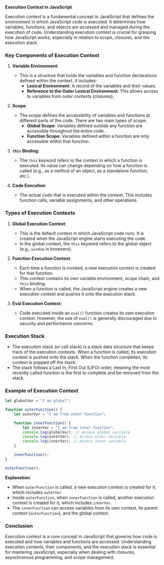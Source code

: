 **Execution Context in JavaScript**

Execution context is a fundamental concept in JavaScript that defines the environment in which JavaScript code is executed. It determines how variables, functions, and objects are accessed and managed during the execution of code. Understanding execution context is crucial for grasping how JavaScript works, especially in relation to scope, closures, and the execution stack.

### Key Components of Execution Context

1. **Variable Environment**:
   - This is a structure that holds the variables and function declarations defined within the context. It includes:
     - **Lexical Environment**: A record of the variables and their values.
     - **Reference to the Outer Lexical Environment**: This allows access to variables from outer contexts (closures).

2. **Scope**:
   - The scope defines the accessibility of variables and functions at different parts of the code. There are two main types of scope:
     - **Global Scope**: Variables defined outside any function are accessible throughout the entire code.
     - **Function Scope**: Variables defined within a function are only accessible within that function.

3. **`this` Binding**:
   - The `this` keyword refers to the context in which a function is executed. Its value can change depending on how a function is called (e.g., as a method of an object, as a standalone function, etc.).

4. **Code Execution**:
   - The actual code that is executed within the context. This includes function calls, variable assignments, and other operations.

### Types of Execution Contexts

1. **Global Execution Context**:
   - This is the default context in which JavaScript code runs. It is created when the JavaScript engine starts executing the code.
   - In the global context, the `this` keyword refers to the global object (e.g., `window` in browsers).

2. **Function Execution Context**:
   - Each time a function is invoked, a new execution context is created for that function.
   - This context contains its own variable environment, scope chain, and `this` binding.
   - When a function is called, the JavaScript engine creates a new execution context and pushes it onto the execution stack.

3. **Eval Execution Context**:
   - Code executed inside an `eval()` function creates its own execution context. However, the use of `eval()` is generally discouraged due to security and performance concerns.

### Execution Stack

- The execution stack (or call stack) is a stack data structure that keeps track of the execution contexts. When a function is called, its execution context is pushed onto the stack. When the function completes, its context is popped off the stack.
- The stack follows a Last In, First Out (LIFO) order, meaning the most recently called function is the first to complete and be removed from the stack.

### Example of Execution Context

```javascript
let globalVar = "I am global";

function outerFunction() {
    let outerVar = "I am from outer function";

    function innerFunction() {
        let innerVar = "I am from inner function";
        console.log(globalVar); // Access global variable
        console.log(outerVar); // Access outer variable
        console.log(innerVar); // Access inner variable
    }

    innerFunction();
}

outerFunction();
```

**Explanation**:
- When `outerFunction` is called, a new execution context is created for it, which includes `outerVar`.
- Inside `outerFunction`, when `innerFunction` is called, another execution context is created for it, which includes `innerVar`.
- The `innerFunction` can access variables from its own context, its parent context (`outerFunction`), and the global context.

### Conclusion

Execution context is a core concept in JavaScript that governs how code is executed and how variables and functions are accessed. Understanding execution contexts, their components, and the execution stack is essential for mastering JavaScript, especially when dealing with closures, asynchronous programming, and scope management.